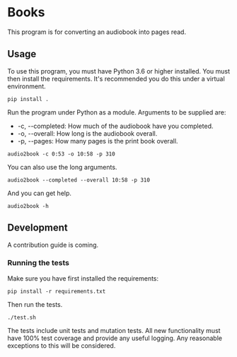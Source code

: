 # Books

This program is for converting an audiobook into pages read.

## Usage

To use this program, you must have Python 3.6 or higher installed. You must then install the
requirements. It's recommended you do this under a virtual environment.

```
pip install .
```

Run the program under Python as a module. Arguments to be supplied are:

* -c, --completed: How much of the audiobook have you completed.
* -o, --overall: How long is the audiobook overall.
* -p, --pages: How many pages is the print book overall.

```
audio2book -c 0:53 -o 10:58 -p 310
```

You can also use the long arguments.

```
audio2book --completed --overall 10:58 -p 310
```

And you can get help.

```
audio2book -h
```

## Development

A contribution guide is coming.

### Running the tests

Make sure you have first installed the requirements:

```
pip install -r requirements.txt
```

Then run the tests.

```
./test.sh
```

The tests include unit tests and mutation tests. All new functionality must have 100% test
coverage and provide any useful logging. Any reasonable exceptions to this will be considered.
